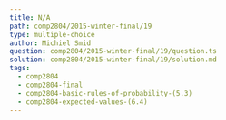 ```yaml
---
title: N/A
path: comp2804/2015-winter-final/19
type: multiple-choice
author: Michiel Smid
question: comp2804/2015-winter-final/19/question.ts
solution: comp2804/2015-winter-final/19/solution.md
tags:
  - comp2804
  - comp2804-final
  - comp2804-basic-rules-of-probability-(5.3)
  - comp2804-expected-values-(6.4)
---
```

